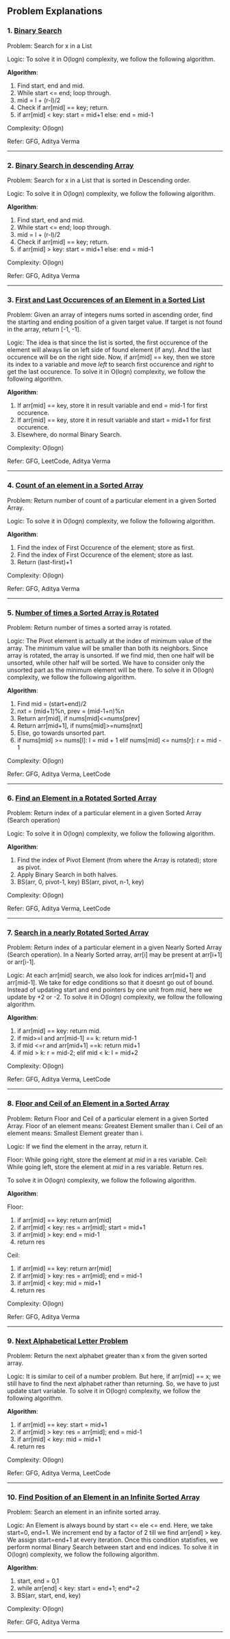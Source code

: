 ## Problem Explanations

### 1. [Binary Search](https://practice.geeksforgeeks.org/problems/binary-search-1587115620/1/?track=dsa-workshop-1-search-sort&batchId=308)
Problem: Search for x in a List 

Logic: To solve it in O(logn) complexity, we follow the following algorithm.

**Algorithm**:
1. Find start, end and mid.
2. While start <= end; loop through.
3. mid = l + (r-l)/2
4. Check if arr[mid] == key; return.
5. if arr[mid] < key: start = mid+1 else: end = mid-1

Complexity: O(logn)

Refer: GFG, Aditya Verma

---

### 2. [Binary Search in descending Array](https://www.youtube.com/watch?v=YbkELwnGRdo&list=PL_z_8CaSLPWeYfhtuKHj-9MpYb6XQJ_f2&index=3)
Problem: Search for x in a List that is sorted in Descending order. 

Logic: To solve it in O(logn) complexity, we follow the following algorithm.

**Algorithm**:
1. Find start, end and mid.
2. While start <= end; loop through.
3. mid = l + (r-l)/2
4. Check if arr[mid] == key; return.
5. if arr[mid] > key: start = mid+1 else: end = mid-1

Complexity: O(logn)

Refer: GFG, Aditya Verma

---

### 3. [First and Last Occurences of an Element in a Sorted List](https://leetcode.com/problems/find-first-and-last-position-of-element-in-sorted-array/)
Problem: Given an array of integers nums sorted in ascending order, find the starting and ending position of a given target value.
If target is not found in the array, return [-1, -1]. 

Logic: The idea is that since the list is sorted, the first occurence of the element will always lie on left side of found element (if any). And the last occurence will be on the right side. Now, if arr[mid] == key, then we store its index to a variable and move *left* to search first occurence and *right* to get the last occurence. To solve it in O(logn) complexity, we follow the following algorithm.

**Algorithm**:
1. If arr[mid] == key, store it in result variable and end = mid-1 for first occurence.
2. If arr[mid] == key, store it in result variable and start = mid+1 for first occurence.
3. Elsewhere, do normal Binary Search.

Complexity: O(logn)

Refer: GFG, LeetCode, Aditya Verma

---

### 4. [Count of an element in a Sorted Array](https://www.geeksforgeeks.org/count-number-of-occurrences-or-frequency-in-a-sorted-array/)
Problem: Return number of count of a particular element in a given Sorted Array. 

Logic: To solve it in O(logn) complexity, we follow the following algorithm.

**Algorithm**:
1. Find the index of First Occurence of the element; store as first.
2. Find the index of First Occurence of the element; store as last.
3. Return (last-first)+1

Complexity: O(logn)

Refer: GFG, Aditya Verma

---

### 5. [Number of times a Sorted Array is Rotated](https://leetcode.com/problems/find-minimum-in-rotated-sorted-array)
Problem: Return number of times a sorted array is rotated. 

Logic: The Pivot element is actually at the index of minimum value of the array. The minimum value will be smaller than both its neighbors. Since array is rotated, the array is unsorted. If we find mid, then one half will be unsorted, while other half will be sorted. We have to consider only the unsorted part as the minimum element will be there. To solve it in O(logn) complexity, we follow the following algorithm.

**Algorithm**:
1. Find mid = (start+end)/2
2. nxt = (mid+1)%n, prev = (mid-1+n)%n
3. Return arr[mid], if nums[mid]<=nums[prev]
4. Return arr[mid+1], if nums[mid]>=nums[nxt]
5. Else, go towards unsorted part.
6. if nums[mid] >= nums[l]: l = mid + 1 
   elif nums[mid] <= nums[r]: r = mid - 1

Complexity: O(logn)

Refer: GFG, Aditya Verma, LeetCode

---

### 6. [Find an Element in a Rotated Sorted Array](https://leetcode.com/problems/search-in-rotated-sorted-array/)
Problem: Return index of a particular element in a given Sorted Array (Search operation) 

Logic: To solve it in O(logn) complexity, we follow the following algorithm.

**Algorithm**:
1. Find the index of Pivot Element (from where the Array is rotated); store as pivot.
2. Apply Binary Search in both halves.
3. BS(arr, 0, pivot-1, key) 
   BS(arr, pivot, n-1, key)

Complexity: O(logn)

Refer: GFG, Aditya Verma, LeetCode

---

### 7. [Search in a nearly Rotated Sorted Array](https://www.geeksforgeeks.org/search-almost-sorted-array/)
Problem: Return index of a particular element in a given Nearly Sorted Array (Search operation). In a Nearly Sorted array, arr[i] may be present at arr[i+1] or arr[i-1].

Logic: At each arr[mid] search, we also look for indices arr[mid+1] and arr[mid-1]. We take for edge conditions so that it doesnt go out of bound. Instead of updating start and end pointers by one unit from *mid*, here we update by +2 or -2. To solve it in O(logn) complexity, we follow the following algorithm.

**Algorithm**:
1. if arr[mid] == key: return mid.
2. if mid>=l and arr[mid-1] == k: return mid-1
3. if mid <=r and arr[mid+1] ==k: return mid+1 
4. if mid > k: r = mid-2; elif mid < k: l = mid+2

Complexity: O(logn)

Refer: GFG, Aditya Verma, LeetCode

---

### 8. [Floor and Ceil of an Element in a Sorted Array](https://www.geeksforgeeks.org/floor-in-a-sorted-array/)
Problem: Return Floor and Ceil of a particular element in a given Sorted Array. Floor of an element means: Greatest Element smaller than i. Ceil of an element means: Smallest Element greater than i. 

Logic: If we find the element in the array, return it. 

Floor: While going right, store the element at *mid* in a res variable. 
Ceil: While going left, store the element at *mid* in a res variable.
Return res.

To solve it in O(logn) complexity, we follow the following algorithm.

**Algorithm**:

Floor: 

1. if arr[mid] == key: return arr[mid]
2. if arr[mid] < key: res = arr[mid]; start = mid+1
3. if arr[mid] > key: end = mid-1 
4. return res

Ceil: 

1. if arr[mid] == key: return arr[mid]
2. if arr[mid] > key: res = arr[mid]; end = mid-1
3. if arr[mid] < key: mid = mid+1 
4. return res

Complexity: O(logn)

Refer: GFG, Aditya Verma

---

### 9. [Next Alphabetical Letter Problem](https://www.youtube.com/watch?v=X45c37QMdX0&list=PL_z_8CaSLPWeYfhtuKHj-9MpYb6XQJ_f2&index=12)
Problem: Return the next alphabet greater than x from the given sorted array.

Logic: It is similar to ceil of a number problem. But here, if arr[mid] == x; we still have to find the next alphabet rather than returning. So, we have to just update start variable. To solve it in O(logn) complexity, we follow the following algorithm.

**Algorithm**:
1. if arr[mid] == key: start = mid+1
2. if arr[mid] > key: res = arr[mid]; end = mid-1
3. if arr[mid] < key: mid = mid+1 
4. return res

Complexity: O(logn)

Refer: GFG, Aditya Verma, LeetCode

---

### 10. [Find Position of an Element in an Infinite Sorted Array](https://www.youtube.com/watch?v=FzvK5uuaki8&list=PL_z_8CaSLPWeYfhtuKHj-9MpYb6XQJ_f2&index=13)
Problem: Search an element in an infinite sorted array.

Logic: An Element is always bound by start <= ele <= end. Here, we take start=0, end=1. We increment end by a factor of 2 till we find arr[end] > key. We assign start=end+1 at every iteration. Once this condition statisfies, we perform normal Binary Search between start and end indices. To solve it in O(logn) complexity, we follow the following algorithm.

**Algorithm**:
1. start, end = 0,1
2. while arr[end] < key: start = end+1; end*=2
3. BS(arr, start, end, key)

Complexity: O(logn)

Refer: GFG, Aditya Verma

---






